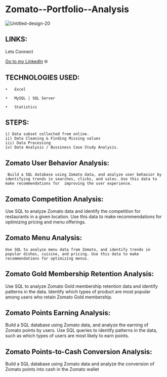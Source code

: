 # Zomato--Portfolio--Analysis
![Untitled-design-20](https://user-images.githubusercontent.com/82509629/227653169-0decd6ec-68b8-44bd-b790-ade74266aeb2.png)

## LINKS: 

Lets Connect

[Go to my LinkedIn](https://www.linkedin.com/in/nitesh-gautam-2a7a87209/) 🌐


## TECHNOLOGIES USED:

    •	Excel

    •	MySQL | SQL Server

    •	Statistics
    
   ## STEPS:

    i) Data subset collected from online.
    ii) Data Cleaning & Finding Missing values
    iii) Data Processing 
    iv) Data Analysis / Bussiness Case Study Analysis.
    
    
  ## Zomato User Behavior Analysis:
  
     Build a SQL database using Zomato data, and analyze user behavior by identifying trends in searches, clicks, and sales. Use this data to make recommendations for  improving the user experience.
     
  ## Zomato Competition Analysis:
  
  Use SQL to analyze Zomato data and identify the competition for restaurants in a given location. Use this data to make recommendations for optimizing pricing and       menu offerings.
  
  
  ##  Zomato Menu Analysis:
  
    Use SQL to analyze menu data from Zomato, and identify trends in popular dishes, cuisine, and pricing. Use this data to make recommendations for optimizing menus.
    
    
 ##  Zomato Gold Membership Retention Analysis:
 
Use SQL to analyze Zomato Gold membership retention data and identify patterns in the data. Identify which types of  product are most popular among users who retain Zomato Gold membership.

 ##  Zomato Points Earning Analysis:
 
Build a SQL database using Zomato data, and analyze the earning of Zomato points by users. Use SQL queries to identify patterns in the data, such as which types of users are most likely to earn points.

## Zomato Points-to-Cash Conversion Analysis:
Build a SQL database using Zomato data and analyze the conversion of Zomato points into cash in the Zomato wallet
